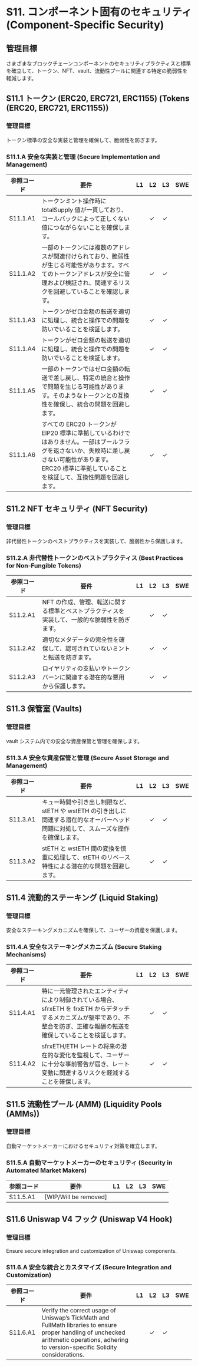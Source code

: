 # S11. コンポーネント固有のセキュリティ (Component-Specific Security)

## 管理目標
さまざまなブロックチェーンコンポーネントのセキュリティプラクティスと標準を確立して、トークン、NFT、vault、流動性プールに関連する特定の脆弱性を軽減します。

## S11.1 トークン (ERC20, ERC721, ERC1155) (Tokens (ERC20, ERC721, ERC1155))

### 管理目標
トークン標準の安全な実装と管理を確保して、脆弱性を防ぎます。

### S11.1.A 安全な実装と管理 (Secure Implementation and Management)

| 参照コード   | 要件                                                                        | L1 | L2 | L3 | SWE |
| ------------ | --------------------------------------------------------------------------- | -- | -- | -- | --- |
| S11.1.A1     | トークンミント操作時に totalSupply 値が一貫しており、コールバックによって正しくない値につながらないことを確保します。 |    | ✓  | ✓  |     |
| S11.1.A2     | 一部のトークンには複数のアドレスが関連付けられており、脆弱性が生じる可能性があります。すべてのトークンアドレスが安全に管理および検証され、関連するリスクを回避していることを確認します。 |    | ✓  | ✓  |     |
| S11.1.A3     | トークンがゼロ金額の転送を適切に処理し、統合と操作での問題を防いでいることを検証します。 |    | ✓  | ✓  |     |
| S11.1.A4     | トークンがゼロ金額の転送を適切に処理し、統合と操作での問題を防いでいることを検証します。 |    | ✓  | ✓  |     |
| S11.1.A5     | 一部のトークンではゼロ金額の転送で差し戻し、特定の統合と操作で問題を生じる可能性があります。そのようなトークンとの互換性を確保し、統合の問題を回避します。 |    | ✓  | ✓  |     |
| S11.1.A6     | すべての ERC20 トークンが EIP20 標準に準拠しているわけではありません。一部はブールフラグを返さないか、失敗時に差し戻さない可能性があります。ERC20 標準に準拠していることを検証して、互換性問題を回避します。 |    | ✓  | ✓  |     |


## S11.2 NFT セキュリティ (NFT Security)

### 管理目標
非代替性トークンのベストプラクティスを実装して、脆弱性から保護します。

### S11.2.A 非代替性トークンのベストプラクティス (Best Practices for Non-Fungible Tokens)

| 参照コード   | 要件                                                                        | L1 | L2 | L3 | SWE |
| ------------ | --------------------------------------------------------------------------- | -- | -- | -- | --- |
| S11.2.A1     | NFT の作成、管理、転送に関する標準とベストプラクティスを実装して、一般的な脆弱性を防ぎます。 |    | ✓  | ✓  |     |
| S11.2.A2     | 適切なメタデータの完全性を確保して、認可されていないミントと転送を防ぎます。 |    | ✓  | ✓  |     |
| S11.2.A3     | ロイヤリティの支払いやトークンバーンに関連する潜在的な悪用から保護します。 |    | ✓  | ✓  |     |


## S11.3 保管室 (Vaults)

### 管理目標
vault システム内での安全な資産保管と管理を確保します。

### S11.3.A 安全な資産保管と管理 (Secure Asset Storage and Management)

| 参照コード   | 要件                                                                        | L1 | L2 | L3 | SWE |
| ------------ | --------------------------------------------------------------------------- | -- | -- | -- | --- |
| S11.3.A1     | キュー時間や引き出し制限など、stETH や wstETH の引き出しに関連する潜在的なオーバーヘッド問題に対処して、スムーズな操作を確保します。 |    | ✓  | ✓  |     |
| S11.3.A2     | stETH と wstETH 間の変換を慎重に処理して、stETH のリベース特性による潜在的な問題を回避します。 |    | ✓  | ✓  |     |


## S11.4 流動的ステーキング (Liquid Staking)

### 管理目標
安全なステーキングメカニズムを確保して、ユーザーの資産を保護します。

### S11.4.A 安全なステーキングメカニズム (Secure Staking Mechanisms)

| 参照コード   | 要件                                                                        | L1 | L2 | L3 | SWE |
| ------------ | --------------------------------------------------------------------------- | -- | -- | -- | --- |
| S11.4.A1     | 特に一元管理されたエンティティにより制御されている場合、sfrxETH を frxETH からデタッチするメカニズムが堅牢であり、不整合を防ぎ、正確な報酬の転送を確保していることを検証します。 |    | ✓  | ✓  |     |
| S11.4.A2     | sfrxETH/ETH レートの将来の潜在的な変化を監視して、ユーザーに十分な事前警告が届き、レート変動に関連するリスクを軽減することを確保します。 |    | ✓  | ✓  |     |


## S11.5 流動性プール (AMM) (Liquidity Pools (AMMs))

### 管理目標
自動マーケットメーカーにおけるセキュリティ対策を確立します。

### S11.5.A 自動マーケットメーカーのセキュリティ (Security in Automated Market Makers)

| 参照コード   | 要件                                                                        | L1 | L2 | L3 | SWE |
| ------------ | --------------------------------------------------------------------------- | -- | -- | -- | --- |
| S11.5.A1     | [WIP/Will be removed]                                                       |    |    |    |     |



## S11.6 Uniswap V4 フック (Uniswap V4 Hook)

### 管理目標
Ensure secure integration and customization of Uniswap components.

### S11.6.A 安全な統合とカスタマイズ (Secure Integration and Customization)

| 参照コード   | 要件                                                                        | L1 | L2 | L3 | SWE |
| ------------ | --------------------------------------------------------------------------- | -- | -- | -- | --- |
| S11.6.A1     | Verify the correct usage of Uniswap’s TickMath and FullMath libraries to ensure proper handling of unchecked arithmetic operations, adhering to version-specific Solidity considerations. |    | ✓  | ✓  |     |
